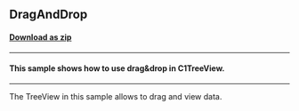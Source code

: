 ## DragAndDrop
#### [Download as zip](https://grapecity.github.io/DownGit/#/home?url=https://github.com/GrapeCity/ComponentOne-WinForms-Samples/tree/master/NetFramework\WinForms\CS\DotNetCore3\DragAndDrop\DragAndDrop)
____
#### This sample shows how to use drag&drop in C1TreeView.
____
The TreeView in this sample allows to drag and view data.
